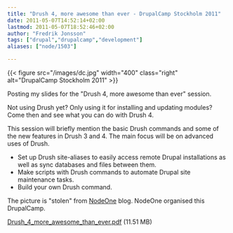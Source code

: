 ```yaml
---
title: "Drush 4, more awesome than ever - DrupalCamp Stockholm 2011"
date: 2011-05-07T14:52:14+02:00
lastmod: 2011-05-07T18:52:46+02:00
author: "Fredrik Jonsson"
tags: ["drupal","drupalcamp","development"]
aliases: ["node/1503"]

---
```


{{< figure src="/images/dc.jpg" width="400" class="right" alt="DrupalCamp Stockholm 2011" >}}

Posting my slides for the "Drush 4, more awesome than ever" session.

Not using Drush yet? Only using it for installing and updating modules? Come then and see what you can do with Drush 4. 

This session will briefly mention the basic Drush commands and some of the new features in Drush 3 and 4. The main focus will be on advanced uses of Drush.  

* Set up Drush site-aliases to easily access remote Drupal installations as well as sync databases and files between them.
* Make scripts with Drush commands to automate Drupal site maintenance tasks.
* Build your own Drush command.

The picture is "stolen" from [NodeOne](http://nodeone.se/blogg/drupalcamp-stockholm-open-for-registrations) blog. NodeOne organised this DrupalCamp.

[Drush_4_more_awesome_than_ever.pdf](/files/Drush_4_more_awesome_than_ever.pdf) (11.51 MB)
